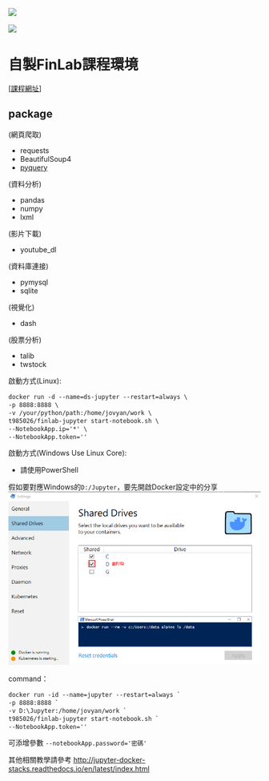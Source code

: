 [![](https://images.microbadger.com/badges/image/t985026/finlab-jupyter.svg)](https://microbadger.com/images/t985026/finlab-jupyter "Get your own image badge on microbadger.com")

[![](https://images.microbadger.com/badges/version/t985026/finlab-jupyter.svg)](https://microbadger.com/images/t985026/finlab-jupyter "Get your own version badge on microbadger.com")

# 自製FinLab課程環境
[[課程網址](https://hahow.in/cr/python-finance)]
## package
(網頁爬取)  
* requests
* BeautifulSoup4
* [pyquery](https://aji.tw/slides/pycon2017 "投影片")

(資料分析)
* pandas  
* numpy
* lxml

(影片下載)
* youtube_dl  

(資料庫連接)
* pymysql
* sqlite

(視覺化)
* dash

(股票分析)
* talib
* twstock


啟動方式(Linux):  
```shell
docker run -d --name=ds-jupyter --restart=always \
-p 8888:8888 \
-v /your/python/path:/home/jovyan/work \
t985026/finlab-jupyter start-notebook.sh \
--NotebookApp.ip='*' \
--NotebookApp.token=''
```
啟動方式(Windows Use Linux Core):
* 請使用PowerShell

假如要對應Windows的`D:/Jupyter`，要先開啟Docker設定中的分享
![圖片](https://github.com/t985026/FinLab-Jupyter/blob/master/img/share_storage.png)

command：
```shell
docker run -id --name=jupyter --restart=always `
-p 8888:8888 `
-v D:\Jupyter:/home/jovyan/work `
t985026/finlab-jupyter start-notebook.sh `
--NotebookApp.token=''
```

可添增參數
`--notebookApp.password='密碼'`

其他相關教學請參考
http://jupyter-docker-stacks.readthedocs.io/en/latest/index.html
